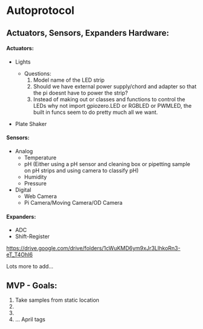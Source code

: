 # Autoprotocol

## Actuators, Sensors, Expanders Hardware:

#### Actuators:
  - Lights
    - Questions: 
      1. Model name of the LED strip 
      2. Should we have external power supply/chord and adapter so that the pi doesnt have to power the strip?
      3. Instead of making out or classes and functions to control the LEDs why not import gpiozero.LED or RGBLED or PWMLED, the built in funcs seem to do pretty much all we want.
          
  - Plate Shaker
#### Sensors:
- Analog
  - Temperature
  - pH (Either using a pH sensor and cleaning box or pipetting sample on pH strips and using camera to classify pH)
  - Humidity
  - Pressure
- Digital
  - Web Camera
  - Pi Camera/Moving Camera/OD Camera
#### Expanders:
  - ADC
  - Shift-Register


https://drive.google.com/drive/folders/1cWuKMD6ym9xJr3LIhkoRn3-eT_T4OhI6


Lots more to add...
## MVP - Goals:
  1. Take samples from static location
  2. 
  3.
  4. ... April tags
